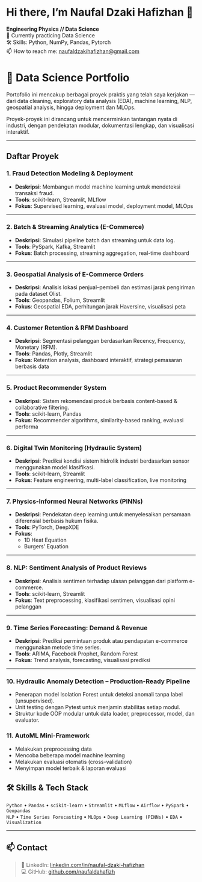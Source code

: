 # Hi there, I’m Naufal Dzaki Hafizhan 👋  
**Engineering Physics // Data Science**  
🔭 Currently practicing Data Science  
🛠️ Skills: Python, NumPy, Pandas, Pytorch  
📫 How to reach me: naufaldzakihafizhan@gmail.com  

# 🧠 Data Science Portfolio
 
Portofolio ini mencakup berbagai proyek praktis yang telah saya kerjakan — dari data cleaning, exploratory data analysis (EDA), machine learning, NLP, geospatial analysis, hingga deployment dan MLOps.

Proyek-proyek ini dirancang untuk mencerminkan tantangan nyata di industri, dengan pendekatan modular, dokumentasi lengkap, dan visualisasi interaktif.

---

## Daftar Proyek

### 1. Fraud Detection Modeling & Deployment
- **Deskripsi**: Membangun model machine learning untuk mendeteksi transaksi fraud.
- **Tools**: scikit-learn, Streamlit, MLflow
- **Fokus**: Supervised learning, evaluasi model, deployment model, MLOps

---

### 2. Batch & Streaming Analytics (E-Commerce)
- **Deskripsi**: Simulasi pipeline batch dan streaming untuk data log.
- **Tools**: PySpark, Kafka, Streamlit
- **Fokus**: Batch processing, streaming aggregation, real-time dashboard

---

### 3. Geospatial Analysis of E-Commerce Orders
- **Deskripsi**: Analisis lokasi penjual–pembeli dan estimasi jarak pengiriman pada dataset Olist.
- **Tools**: Geopandas, Folium, Streamlit
- **Fokus**: Geospatial EDA, perhitungan jarak Haversine, visualisasi peta

---

### 4. Customer Retention & RFM Dashboard
- **Deskripsi**: Segmentasi pelanggan berdasarkan Recency, Frequency, Monetary (RFM).
- **Tools**: Pandas, Plotly, Streamlit
- **Fokus**: Retention analysis, dashboard interaktif, strategi pemasaran berbasis data

---

### 5. Product Recommender System
- **Deskripsi**: Sistem rekomendasi produk berbasis content-based & collaborative filtering.
- **Tools**: scikit-learn, Pandas
- **Fokus**: Recommender algorithms, similarity-based ranking, evaluasi performa

---

### 6. Digital Twin Monitoring (Hydraulic System)
- **Deskripsi**: Prediksi kondisi sistem hidrolik industri berdasarkan sensor menggunakan model klasifikasi.
- **Tools**: scikit-learn, Streamlit
- **Fokus**: Feature engineering, multi-label classification, live monitoring

---

### 7. Physics-Informed Neural Networks (PINNs)
- **Deskripsi**: Pendekatan deep learning untuk menyelesaikan persamaan diferensial berbasis hukum fisika.
- **Tools**: PyTorch, DeepXDE
- **Fokus**:
  - 1D Heat Equation
  - Burgers' Equation

---

### 8. NLP: Sentiment Analysis of Product Reviews
- **Deskripsi**: Analisis sentimen terhadap ulasan pelanggan dari platform e-commerce.
- **Tools**: scikit-learn, Streamlit
- **Fokus**: Text preprocessing, klasifikasi sentimen, visualisasi opini pelanggan

---

### 9. Time Series Forecasting: Demand & Revenue
- **Deskripsi**: Prediksi permintaan produk atau pendapatan e-commerce menggunakan metode time series.
- **Tools**: ARIMA, Facebook Prophet, Random Forest
- **Fokus**: Trend analysis, forecasting, visualisasi prediksi

---

### 10. Hydraulic Anomaly Detection – Production-Ready Pipeline
- Penerapan model Isolation Forest untuk deteksi anomali tanpa label (unsupervised).
- Unit testing dengan Pytest untuk menjamin stabilitas setiap modul.
- Struktur kode OOP modular untuk data loader, preprocessor, model, dan evaluator.

### 11. AutoML Mini-Framework
- Melakukan preprocessing data
- Mencoba beberapa model machine learning
- Melakukan evaluasi otomatis (cross-validation)
- Menyimpan model terbaik & laporan evaluasi

## 🛠️ Skills & Tech Stack
`Python` • `Pandas` • `scikit-learn` • `Streamlit` • `MLflow` • `Airflow` • `PySpark` • `Geopandas`  
`NLP` • `Time Series Forecasting` • `MLOps` • `Deep Learning (PINNs)` • `EDA` • `Visualization`

---

## 📫 Contact
> 💼 LinkedIn: [linkedin.com/in/naufal-dzaki-hafizhan](https://linkedin.com/in/naufal-dzaki-hafizhan)  
> 💻 GitHub: [github.com/naufaldahafizh](https://github.com/naufaldahafizh)

